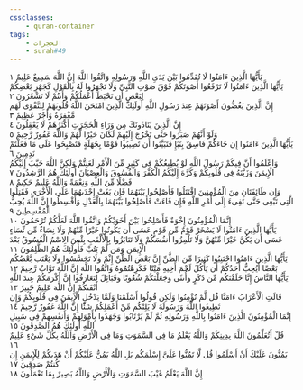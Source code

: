 ```yaml
---
cssclasses:
    - quran-container
tags:
    - الحجرات
    - surah#49
---
```


يَأَيُّهَا الَّذِينَ ءَامَنُوا لَا تُقَدِّمُوا بَيْنَ يَدَىِ اللَّهِ وَرَسُولِهِ وَاتَّقُوا اللَّهَ إِنَّ اللَّهَ سَمِيعٌ عَلِيمٌ  ١<br>
يَأَيُّهَا الَّذِينَ ءَامَنُوا لَا تَرْفَعُوا أَصْوَتَكُمْ فَوْقَ صَوْتِ النَّبِىِّ وَلَا تَجْهَرُوا لَهُ بِالْقَوْلِ كَجَهْرِ بَعْضِكُمْ لِبَعْضٍ أَن تَحْبَطَ أَعْمَلُكُمْ وَأَنتُمْ لَا تَشْعُرُونَ  ٢<br>
إِنَّ الَّذِينَ يَغُضُّونَ أَصْوَتَهُمْ عِندَ رَسُولِ اللَّهِ أُولَئِكَ الَّذِينَ امْتَحَنَ اللَّهُ قُلُوبَهُمْ لِلتَّقْوَى لَهُم مَّغْفِرَةٌ وَأَجْرٌ عَظِيمٌ  ٣<br>
إِنَّ الَّذِينَ يُنَادُونَكَ مِن وَرَاءِ الْحُجُرَتِ أَكْثَرُهُمْ لَا يَعْقِلُونَ  ٤<br>
وَلَوْ أَنَّهُمْ صَبَرُوا حَتَّى تَخْرُجَ إِلَيْهِمْ لَكَانَ خَيْرًا لَّهُمْ وَاللَّهُ غَفُورٌ رَّحِيمٌ  ٥<br>
يَأَيُّهَا الَّذِينَ ءَامَنُوا إِن جَاءَكُمْ فَاسِقٌ بِنَبَإٍ فَتَبَيَّنُوا أَن تُصِيبُوا قَوْمًا بِجَهَلَةٍ فَتُصْبِحُوا عَلَى مَا فَعَلْتُمْ نَدِمِينَ  ٦<br>
وَاعْلَمُوا أَنَّ فِيكُمْ رَسُولَ اللَّهِ لَوْ يُطِيعُكُمْ فِى كَثِيرٍ مِّنَ الْأَمْرِ لَعَنِتُّمْ وَلَكِنَّ اللَّهَ حَبَّبَ إِلَيْكُمُ الْإِيمَنَ وَزَيَّنَهُ فِى قُلُوبِكُمْ وَكَرَّهَ إِلَيْكُمُ الْكُفْرَ وَالْفُسُوقَ وَالْعِصْيَانَ أُولَئِكَ هُمُ الرَّشِدُونَ  ٧<br>
فَضْلًا مِّنَ اللَّهِ وَنِعْمَةً وَاللَّهُ عَلِيمٌ حَكِيمٌ  ٨<br>
وَإِن طَائِفَتَانِ مِنَ الْمُؤْمِنِينَ اقْتَتَلُوا فَأَصْلِحُوا بَيْنَهُمَا فَإِن بَغَتْ إِحْدَىهُمَا عَلَى الْأُخْرَى فَقَتِلُوا الَّتِى تَبْغِى حَتَّى تَفِىءَ إِلَى أَمْرِ اللَّهِ فَإِن فَاءَتْ فَأَصْلِحُوا بَيْنَهُمَا بِالْعَدْلِ وَأَقْسِطُوا إِنَّ اللَّهَ يُحِبُّ الْمُقْسِطِينَ  ٩<br>
إِنَّمَا الْمُؤْمِنُونَ إِخْوَةٌ فَأَصْلِحُوا بَيْنَ أَخَوَيْكُمْ وَاتَّقُوا اللَّهَ لَعَلَّكُمْ تُرْحَمُونَ  ١۰<br>
يَأَيُّهَا الَّذِينَ ءَامَنُوا لَا يَسْخَرْ قَوْمٌ مِّن قَوْمٍ عَسَى أَن يَكُونُوا خَيْرًا مِّنْهُمْ وَلَا نِسَاءٌ مِّن نِّسَاءٍ عَسَى أَن يَكُنَّ خَيْرًا مِّنْهُنَّ وَلَا تَلْمِزُوا أَنفُسَكُمْ وَلَا تَنَابَزُوا بِالْأَلْقَبِ بِئْسَ الِاسْمُ الْفُسُوقُ بَعْدَ الْإِيمَنِ وَمَن لَّمْ يَتُبْ فَأُولَئِكَ هُمُ الظَّلِمُونَ  ١١<br>
يَأَيُّهَا الَّذِينَ ءَامَنُوا اجْتَنِبُوا كَثِيرًا مِّنَ الظَّنِّ إِنَّ بَعْضَ الظَّنِّ إِثْمٌ وَلَا تَجَسَّسُوا وَلَا يَغْتَب بَّعْضُكُم بَعْضًا أَيُحِبُّ أَحَدُكُمْ أَن يَأْكُلَ لَحْمَ أَخِيهِ مَيْتًا فَكَرِهْتُمُوهُ وَاتَّقُوا اللَّهَ إِنَّ اللَّهَ تَوَّابٌ رَّحِيمٌ  ١٢<br>
يَأَيُّهَا النَّاسُ إِنَّا خَلَقْنَكُم مِّن ذَكَرٍ وَأُنثَى وَجَعَلْنَكُمْ شُعُوبًا وَقَبَائِلَ لِتَعَارَفُوا إِنَّ أَكْرَمَكُمْ عِندَ اللَّهِ أَتْقَىكُمْ إِنَّ اللَّهَ عَلِيمٌ خَبِيرٌ  ١٣<br>
قَالَتِ الْأَعْرَابُ ءَامَنَّا قُل لَّمْ تُؤْمِنُوا وَلَكِن قُولُوا أَسْلَمْنَا وَلَمَّا يَدْخُلِ الْإِيمَنُ فِى قُلُوبِكُمْ وَإِن تُطِيعُوا اللَّهَ وَرَسُولَهُ لَا يَلِتْكُم مِّنْ أَعْمَلِكُمْ شَئًْا إِنَّ اللَّهَ غَفُورٌ رَّحِيمٌ  ١٤<br>
إِنَّمَا الْمُؤْمِنُونَ الَّذِينَ ءَامَنُوا بِاللَّهِ وَرَسُولِهِ ثُمَّ لَمْ يَرْتَابُوا وَجَهَدُوا بِأَمْوَلِهِمْ وَأَنفُسِهِمْ فِى سَبِيلِ اللَّهِ أُولَئِكَ هُمُ الصَّدِقُونَ  ١٥<br>
قُلْ أَتُعَلِّمُونَ اللَّهَ بِدِينِكُمْ وَاللَّهُ يَعْلَمُ مَا فِى السَّمَوَتِ وَمَا فِى الْأَرْضِ وَاللَّهُ بِكُلِّ شَىْءٍ عَلِيمٌ  ١٦<br>
يَمُنُّونَ عَلَيْكَ أَنْ أَسْلَمُوا قُل لَّا تَمُنُّوا عَلَىَّ إِسْلَمَكُم بَلِ اللَّهُ يَمُنُّ عَلَيْكُمْ أَنْ هَدَىكُمْ لِلْإِيمَنِ إِن كُنتُمْ صَدِقِينَ  ١٧<br>
إِنَّ اللَّهَ يَعْلَمُ غَيْبَ السَّمَوَتِ وَالْأَرْضِ وَاللَّهُ بَصِيرٌ بِمَا تَعْمَلُونَ  ١٨<br>
